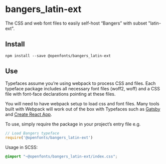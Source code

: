 
# bangers_latin-ext

The CSS and web font files to easily self-host “Bangers” with subset "latin-ext".

## Install

`npm install --save @openfonts/bangers_latin-ext`

## Use

Typefaces assume you’re using webpack to process CSS and files. Each typeface
package includes all necessary font files (woff2, woff) and a CSS file with
font-face declarations pointing at these files.

You will need to have webpack setup to load css and font files. Many tools built
with Webpack will work out of the box with Typefaces such as [Gatsby](https://github.com/gatsbyjs/gatsby)
and [Create React App](https://github.com/facebookincubator/create-react-app).

To use, simply require the package in your project’s entry file e.g.

```javascript
// Load Bangers typeface
require('@openfonts/bangers_latin-ext')
```

Usage in SCSS:
```scss
@import "~@openfonts/bangers_latin-ext/index.css";
```
